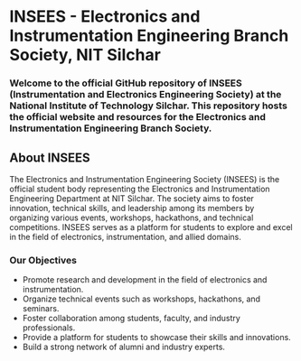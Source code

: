 # INSEES - Electronics and Instrumentation Engineering Branch Society, NIT Silchar

### Welcome to the official GitHub repository of INSEES (Instrumentation and Electronics Engineering Society) at the National Institute of Technology Silchar. This repository hosts the official website and resources for the Electronics and Instrumentation Engineering Branch Society.

## About INSEES

The Electronics and Instrumentation Engineering Society (INSEES) is the official student body representing the Electronics and Instrumentation Engineering Department at NIT Silchar. The society aims to foster innovation, technical skills, and leadership among its members by organizing various events, workshops, hackathons, and technical competitions. INSEES serves as a platform for students to explore and excel in the field of electronics, instrumentation, and allied domains.

### Our Objectives

- Promote research and development in the field of electronics and instrumentation.
- Organize technical events such as workshops, hackathons, and seminars.
- Foster collaboration among students, faculty, and industry professionals.
- Provide a platform for students to showcase their skills and innovations.
- Build a strong network of alumni and industry experts.
